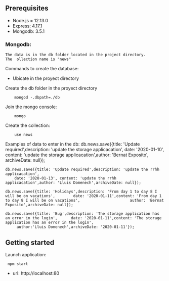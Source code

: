 

## Prerequisites


* Node.js = 12.13.0
* Express: 4.17.1
* Mongodb: 3.5.1

### Mongodb:
    The data is in the db folder located in the project directory.
    The  ollection name is "news"

Commands to create the database:

 - Ubicate in the proyect directory

Create the db folder in the proyect directory
```
    mongod -.dbpath=./db
```

Join the mongo console:
```
    mongo
```

Create the collection:
```
    use news
```

Examples of data to enter in the db:
    db.news.save({title: 'Update required',description: 'update the storage applicacation',
        date: '2020-01-10', content: 'update the storage applicacation',author: 'Bernat Exposito', archiveDate: null});

    db.news.save({title: 'Update required',description: 'update the rrhh applicacation',
        date: '2020-01-13', content: 'update the rrhh applicacation',author: 'Lluis Domenech',archiveDate: null});

    db.news.save({title: 'Holidays',description: 'From day 1 to day 8 I will be on vacations',        date: '2020-01-11',content: 'From day 1 to day 8 I will be on vacations',                      author: 'Bernat Exposito',archiveDate: null});

    db.news.save({title: 'Bug',description: 'The storage application has an error in the login',      date: '2020-01-11',content: 'The storage application has an error in the login',
         author:'Lluis Domenech',archiveDate: '2020-01-11'});

## Getting started

Launch application:
```
 npm start
 ```

* url: http://localhost:80